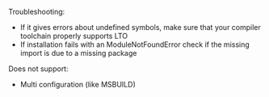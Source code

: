 
Troubleshooting:

 * If it gives errors about undefined symbols, make sure that your compiler toolchain properly supports LTO
 * If installation fails with an ModuleNotFoundError check if the missing import is due to a missing package

Does not support:
 * Multi configuration (like MSBUILD)
